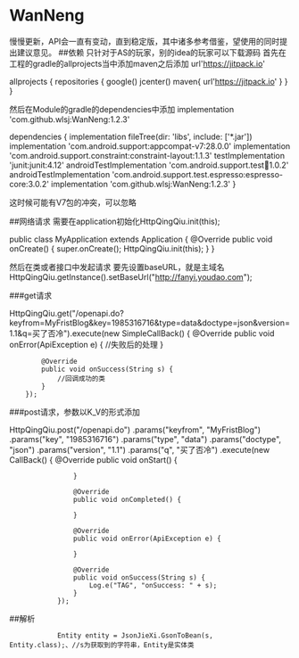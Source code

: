 # WanNeng 
慢慢更新，API会一直有变动，直到稳定版，其中诸多参考借鉴，望使用的同时提出建议意见。
##依赖
只针对于AS的玩家，别的idea的玩家可以下载源码
首先在工程的gradle的allprojects当中添加maven之后添加
url'https://jitpack.io'

allprojects {
    repositories {
        google()
        jcenter()
        maven{
            url'https://jitpack.io'
        }
    }
}

然后在Module的gradle的dependencies中添加
implementation 'com.github.wlsj:WanNeng:1.2.3'

dependencies {
    implementation fileTree(dir: 'libs', include: ['*.jar'])
    implementation 'com.android.support:appcompat-v7:28.0.0'
    implementation 'com.android.support.constraint:constraint-layout:1.1.3'
    testImplementation 'junit:junit:4.12'
    androidTestImplementation 'com.android.support.test:runner:1.0.2'
    androidTestImplementation 'com.android.support.test.espresso:espresso-core:3.0.2'
    implementation 'com.github.wlsj:WanNeng:1.2.3'
}

这时候可能有V7包的冲突，可以忽略

##网络请求
需要在application初始化HttpQingQiu.init(this);

public class MyApplication extends Application {
    @Override
    public void onCreate() {
        super.onCreate();
        HttpQingQiu.init(this);
    }
}

然后在类或者接口中发起请求
要先设置baseURL，就是主域名
HttpQingQiu.getInstance().setBaseUrl("http://fanyi.youdao.com");

###get请求

  HttpQingQiu.get("/openapi.do?keyfrom=MyFristBlog&key=1985316716&type=data&doctype=json&version=1.1&q=买了否冷").execute(new SimpleCallBack<String>() {
            @Override
            public void onError(ApiException e) {
                //失败后的处理
            }

            @Override
            public void onSuccess(String s) {
                //回调成功的类
            }
        });

###post请求，参数以K_V的形式添加

  HttpQingQiu.post("/openapi.do")
                .params("keyfrom", "MyFristBlog")
                .params("key", "1985316716")
                .params("type", "data")
                .params("doctype", "json")
                .params("version", "1.1")
                .params("q", "买了否冷")
                .execute(new CallBack<String>() {
                    @Override
                    public void onStart() {

                    }

                    @Override
                    public void onCompleted() {

                    }

                    @Override
                    public void onError(ApiException e) {

                    }

                    @Override
                    public void onSuccess(String s) {
                        Log.e("TAG", "onSuccess: " + s);
                    }
                });
##解析

                Entity entity = JsonJieXi.GsonToBean(s, Entity.class);、//s为获取到的字符串，Entity是实体类